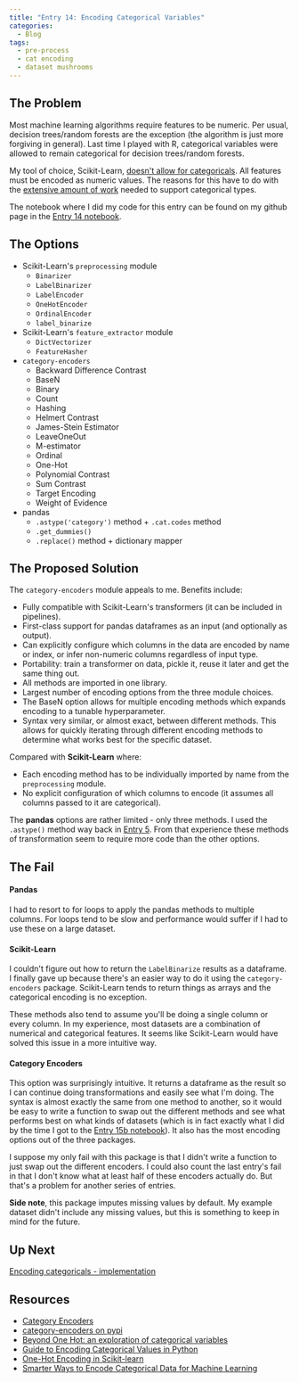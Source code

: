```yaml
---
title: "Entry 14: Encoding Categorical Variables"
categories:
  - Blog
tags:
  - pre-process
  - cat encoding
  - dataset mushrooms
---
```


## The Problem

Most machine learning algorithms require features to be numeric. Per usual, decision trees/random forests are the exception (the algorithm is just more forgiving in general). Last time I played with R, categorical variables were allowed to remain categorical for decision trees/random forests.

My tool of choice, Scikit-Learn, [doesn't allow for categoricals](https://scikit-learn.org/stable/faq.html#why-do-categorical-variables-need-preprocessing-in-scikit-learn-compared-to-other-tools). All features must be encoded as numeric values. The reasons for this have to do with the [extensive amount of work](https://scikit-learn.org/stable/faq.html#why-does-scikit-learn-not-directly-work-with-for-example-pandas-dataframe) needed to support categorical types.

The notebook where I did my code for this entry can be found on my github page in the [Entry 14 notebook](https://github.com/julielinx/datascience_diaries/blob/master/01_ml_process/14_nb_encoding_cats.ipynb).

## The Options

- Scikit-Learn's `preprocessing` module
  - `Binarizer`
  - `LabelBinarizer`
  - `LabelEncoder`
  - `OneHotEncoder`
  - `OrdinalEncoder`
  - `label_binarize`
- Scikit-Learn's `feature_extractor` module
  - `DictVectorizer`
  - `FeatureHasher`
- `category-encoders`
  - Backward Difference Contrast
  - BaseN
  - Binary
  - Count
  - Hashing
  - Helmert Contrast
  - James-Stein Estimator
  - LeaveOneOut
  - M-estimator
  - Ordinal
  - One-Hot
  - Polynomial Contrast
  - Sum Contrast
  - Target Encoding
  - Weight of Evidence
- pandas
  - `.astype('category')` method + `.cat.codes` method
  - `.get_dummies()`
  - `.replace()` method + dictionary mapper

## The Proposed Solution

The `category-encoders` module appeals to me. Benefits include:
- Fully compatible with Scikit-Learn's transformers (it can be included in pipelines).
- First-class support for pandas dataframes as an input (and optionally as output).
- Can explicitly configure which columns in the data are encoded by name or index, or infer non-numeric columns regardless of input type.
- Portability: train a transformer on data, pickle it, reuse it later and get the same thing out.
- All methods are imported in one library.
- Largest number of encoding options from the three module choices.
- The BaseN option allows for multiple encoding methods which expands encoding to a tunable hyperparameter.
- Syntax very similar, or almost exact, between different methods. This allows for quickly iterating through different encoding methods to determine what works best for the specific dataset.

Compared with **Scikit-Learn** where:
- Each encoding method has to be individually imported by name from the `preprocessing` module.
- No explicit configuration of which columns to encode (it assumes all columns passed to it are categorical).

The **pandas** options are rather limited - only three methods. I used the `.astype()` method way back in [Entry 5](https://julielinx.github.io/blog/05_EDA/). From that experience these methods of transformation seem to require more code than the other options.

## The Fail

#### Pandas

I had to resort to for loops to apply the pandas methods to multiple columns. For loops tend to be slow and performance would suffer if I had to use these on a large dataset.

#### Scikit-Learn

I couldn't figure out how to return the `LabelBinarize` results as a dataframe. I finally gave up because there's an easier way to do it using the `category-encoders` package. Scikit-Learn tends to return things as arrays and the categorical encoding is no exception.

These methods also tend to assume you'll be doing a single column or every column. In my experience, most datasets are a combination of numerical and categorical features. It seems like Scikit-Learn would have solved this issue in a more intuitive way.

#### Category Encoders

This option was surprisingly intuitive. It returns a dataframe as the result so I can continue doing transformations and easily see what I'm doing. The syntax is almost exactly the same from one method to another, so it would be easy to write a function to swap out the different methods and see what performs best on what kinds of datasets (which is in fact exactly what I did by the time I got to the [Entry 15b notebook](https://github.com/julielinx/datascience_diaries/blob/master/01_ml_process/15b_nb_cat_corr.ipynb)). It also has the most encoding options out of the three packages.

I suppose my only fail with this package is that I didn't write a function to just swap out the different encoders. I could also count the last entry's fail in that I don't know what at least half of these encoders actually do. But that's a problem for another series of entries.

**Side note**, this package imputes missing values by default. My example dataset didn't include any missing values, but this is something to keep in mind for the future.

## Up Next

[Encoding categoricals - implementation](https://julielinx.github.io/blog/15_cat_corr/)

## Resources
- [Category Encoders](http://contrib.scikit-learn.org/categorical-encoding/index.html)
- [category-encoders on pypi](https://pypi.org/project/category-encoders/)
- [Beyond One Hot: an exploration of categorical variables](http://www.willmcginnis.com/2015/11/29/beyond-one-hot-an-exploration-of-categorical-variables/)
- [Guide to Encoding Categorical Values in Python](https://pbpython.com/categorical-encoding.html)
- [One-Hot Encoding in Scikit-learn](https://www.ritchieng.com/machinelearning-one-hot-encoding/)
- [Smarter Ways to Encode Categorical Data for Machine Learning](https://towardsdatascience.com/smarter-ways-to-encode-categorical-data-for-machine-learning-part-1-of-3-6dca2f71b159)
